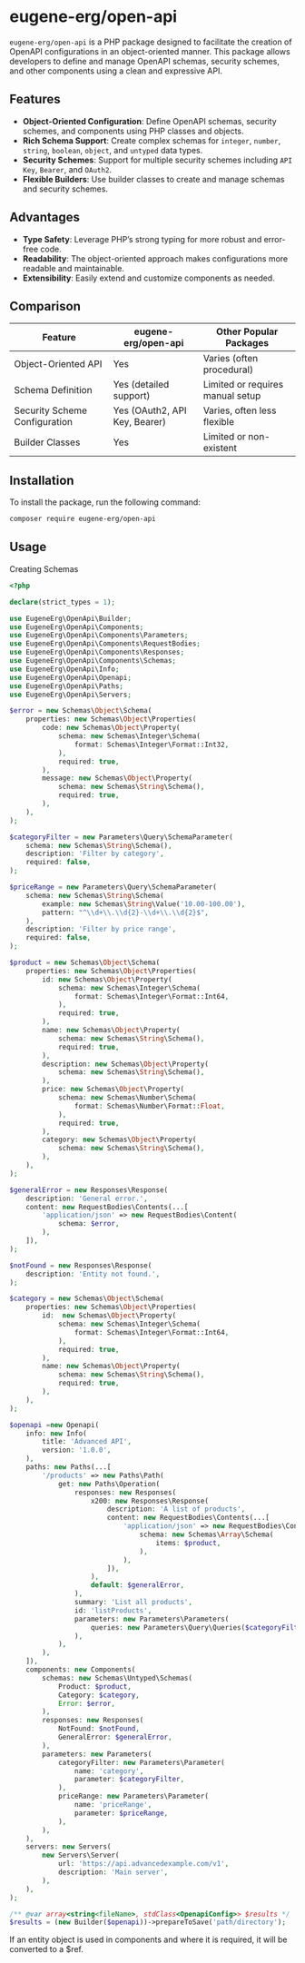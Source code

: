 # eugene-erg/open-api

`eugene-erg/open-api` is a PHP package designed to facilitate the creation of OpenAPI configurations in an object-oriented manner. This package allows developers to define and manage OpenAPI schemas, security schemes, and other components using a clean and expressive API.

## Features

- **Object-Oriented Configuration**: Define OpenAPI schemas, security schemes, and components using PHP classes and objects.
- **Rich Schema Support**: Create complex schemas for `integer`, `number`, `string`, `boolean`, `object`, and `untyped` data types.
- **Security Schemes**: Support for multiple security schemes including `API Key`, `Bearer`, and `OAuth2`.
- **Flexible Builders**: Use builder classes to create and manage schemas and security schemes.

## Advantages

- **Type Safety**: Leverage PHP’s strong typing for more robust and error-free code.
- **Readability**: The object-oriented approach makes configurations more readable and maintainable.
- **Extensibility**: Easily extend and customize components as needed.

## Comparison

| Feature                       | eugene-erg/open-api        | Other Popular Packages         |
|-------------------------------|----------------------------|--------------------------------|
| Object-Oriented API           | Yes                        | Varies (often procedural)      |
| Schema Definition             | Yes (detailed support)     | Limited or requires manual setup |
| Security Scheme Configuration | Yes (OAuth2, API Key, Bearer) | Varies, often less flexible    |
| Builder Classes               | Yes                        | Limited or non-existent        |

## Installation

To install the package, run the following command:

```bash
composer require eugene-erg/open-api
```

## Usage

Creating Schemas

```php
<?php

declare(strict_types = 1);

use EugeneErg\OpenApi\Builder;
use EugeneErg\OpenApi\Components;
use EugeneErg\OpenApi\Components\Parameters;
use EugeneErg\OpenApi\Components\RequestBodies;
use EugeneErg\OpenApi\Components\Responses;
use EugeneErg\OpenApi\Components\Schemas;
use EugeneErg\OpenApi\Info;
use EugeneErg\OpenApi\Openapi;
use EugeneErg\OpenApi\Paths;
use EugeneErg\OpenApi\Servers;

$error = new Schemas\Object\Schema(
    properties: new Schemas\Object\Properties(
        code: new Schemas\Object\Property(
            schema: new Schemas\Integer\Schema(
                format: Schemas\Integer\Format::Int32,
            ),
            required: true,
        ),
        message: new Schemas\Object\Property(
            schema: new Schemas\String\Schema(),
            required: true,
        ),
    ),
);

$categoryFilter = new Parameters\Query\SchemaParameter(
    schema: new Schemas\String\Schema(),
    description: 'Filter by category',
    required: false,
);

$priceRange = new Parameters\Query\SchemaParameter(
    schema: new Schemas\String\Schema(
        example: new Schemas\String\Value('10.00-100.00'),
        pattern: "^\\d+\\.\\d{2}-\\d+\\.\\d{2}$",
    ),
    description: 'Filter by price range',
    required: false,
);

$product = new Schemas\Object\Schema(
    properties: new Schemas\Object\Properties(
        id: new Schemas\Object\Property(
            schema: new Schemas\Integer\Schema(
                format: Schemas\Integer\Format::Int64,
            ),
            required: true,
        ),
        name: new Schemas\Object\Property(
            schema: new Schemas\String\Schema(),
            required: true,
        ),
        description: new Schemas\Object\Property(
            schema: new Schemas\String\Schema(),
        ),
        price: new Schemas\Object\Property(
            schema: new Schemas\Number\Schema(
                format: Schemas\Number\Format::Float,
            ),
            required: true,
        ),
        category: new Schemas\Object\Property(
            schema: new Schemas\String\Schema(),
        ),
    ),
);

$generalError = new Responses\Response(
    description: 'General error.',
    content: new RequestBodies\Contents(...[
        'application/json' => new RequestBodies\Content(
            schema: $error,
        ),
    ]),
);

$notFound = new Responses\Response(
    description: 'Entity not found.',
);

$category = new Schemas\Object\Schema(
    properties: new Schemas\Object\Properties(
        id:  new Schemas\Object\Property(
            schema: new Schemas\Integer\Schema(
                format: Schemas\Integer\Format::Int64,
            ),
            required: true,
        ),
        name: new Schemas\Object\Property(
            schema: new Schemas\String\Schema(),
            required: true,
        ),
    ),
);

$openapi =new Openapi(
    info: new Info(
        title: 'Advanced API',
        version: '1.0.0',
    ),
    paths: new Paths(...[
        '/products' => new Paths\Path(
            get: new Paths\Operation(
                responses: new Responses(
                    x200: new Responses\Response(
                        description: 'A list of products',
                        content: new RequestBodies\Contents(...[
                            'application/json' => new RequestBodies\Content(
                                schema: new Schemas\Array\Schema(
                                    items: $product,
                                ),
                            ),
                        ]),
                    ),
                    default: $generalError,
                ),
                summary: 'List all products',
                id: 'listProducts',
                parameters: new Parameters\Parameters(
                    queries: new Parameters\Query\Queries($categoryFilter, $priceRange),
                ),
            ),
        ),
    ]),
    components: new Components(
        schemas: new Schemas\Untyped\Schemas(
            Product: $product,
            Category: $category,
            Error: $error,
        ),
        responses: new Responses(
            NotFound: $notFound,
            GeneralError: $generalError,
        ),
        parameters: new Parameters(
            categoryFilter: new Parameters\Parameter(
                name: 'category',
                parameter: $categoryFilter,
            ),
            priceRange: new Parameters\Parameter(
                name: 'priceRange',
                parameter: $priceRange,
            ),
        ),
    ),
    servers: new Servers(
        new Servers\Server(
            url: 'https://api.advancedexample.com/v1',
            description: 'Main server',
        ),
    ),
);

/** @var array<string<fileName>, stdClass<OpenapiConfig>> $results */
$results = (new Builder($openapi))->prepareToSave('path/directory');
```

If an entity object is used in components and where it is required, it will be converted to a $ref.
